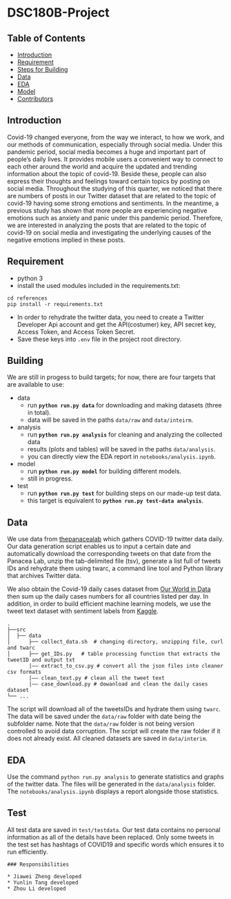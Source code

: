 # DSC180B-Project

## Table of Contents

- [Introduction](#introduction)
- [Requirement](#requirement)
- [Steps for Building](#building)
- [Data](#data)
- [EDA](#EDA)
- [Model](#model)
- [Contributors](#contributors)


## Introduction

Covid-19 changed everyone, from the way we interact, to how we work, and our methods of communication, especially through social media. Under this pandemic period, social media becomes a huge and important part of people’s daily lives. It provides mobile users a convenient way to connect to each other around the world and acquire the updated and trending information about the topic of covid-19. Beside these, people can also express their thoughts and feelings toward certain topics by posting on social media. Throughout the studying of this quarter, we noticed that there are numbers of posts in our Twitter dataset that are related to the topic of covid-19 having some strong emotions and sentiments. In the meantime, a previous study has shown that more people are experiencing negative emotions such as anxiety and panic under this pandemic period. Therefore, we are interested in analyzing the posts that are related to the topic of covid-19 on social media and investigating the underlying causes of the negative emotions implied in these posts.


## Requirement

- python 3
- install the used modules included in the requirements.txt:
```
cd references
pip install -r requirements.txt
```
- In order to rehydrate the twitter data, you need to create a Twitter Developer Api account and get the API(costumer) key, API secret key, Access Token, and Access Token Secret. 
- Save these keys into `.env` file in the project root directory.


## Building

We are still in progess to build targets; for now, there are four targets that are available to use: 
* data
    - run **`python run.py data`** for downloading and making datasets (three in total).
    - data will be saved in the paths `data/raw` and `data/inteirm`.
* analysis
    - run **`python run.py analysis`** for cleaning and analyzing the collected data
    - results (plots and tables) will be saved in the paths `data/analysis`.
    - you can directly view the EDA report in `notebooks/analysis.ipynb`.
* model
    - run **`python run.py model`** for building different models.
    - still in progress.
* test
    - run **`python run.py test`** for building steps on our made-up test data.
    - this target is equivalent to **`python run.py test-data analysis`**.


## Data

We use data from [thepanacealab](https://github.com/thepanacealab) which gathers COVID-19 twitter data daily. Our data generation script enables us to input a certain date and automatically download the corresponding tweets on that date from the Panacea Lab, unzip the tab-delimited file (tsv), generate a list full of tweets IDs and rehydrate them using twarc, a command line tool and Python library that archives Twitter data.

We also obtain the Covid-19 daily cases dataset from [Our World in Data](https://github.com/owid/covid-19-data/tree/master/public/data) then sum up the daily cases numbers for all countries listed per day. In addition, in order to build efficient machine learning models, we use the tweet text dataset with sentiment labels from [Kaggle](https://www.kaggle.com/kazanova/sentiment140).

```
.
├──src
│  ├── data              
│      ├── collect_data.sh  # changing directory, unzipping file, curl and twarc
│      ├── get_IDs.py   # table processing function that extracts the tweetID and output txt
       |—— extract_to_csv.py # convert all the json files into cleaner csv formats
       |—— clean_text.py # clean all the tweet text
       |—— case_download.py # dowanload and clean the daily cases dataset 
└── ...
```

The script will download all of the tweetsIDs and hydrate them using `twarc`. The data will be saved under the `data/raw` folder with date being the subfolder name. Note that the `data/raw` folder is not being version controlled to avoid data corruption. The script will create the raw folder if it does not already exist. All cleaned datasets are saved in `data/interim`.


## EDA

Use the command `python run.py analysis` to generate statistics and graphs of the twitter data. The files will be generated in the `data/analysis` folder. The `notebooks/analysis.ipynb` displays a report alongside those statistics.


## Test

All test data are saved in `test/testdata`. Our test data contains no personal information as all of the details have been replaced. Only some tweets in the test set has hashtags of COVID19 and specific words which ensures it to run efficiently.



```
### Responsibilities

* Jiawei Zheng developed
* Yunlin Tang developed
* Zhou Li developed
```
